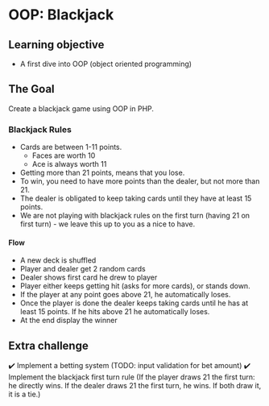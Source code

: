 # OOP: Blackjack

## Learning objective
- A first dive into OOP (object oriented programming)

## The Goal
Create a blackjack game using OOP in PHP.

### Blackjack Rules
- Cards are between 1-11 points.
    - Faces are worth 10
    - Ace is always worth 11
- Getting more than 21 points, means that you lose.
- To win, you need to have more points than the dealer, but not more than 21.
- The dealer is obligated to keep taking cards until they have at least 15 points.
- We are not playing with blackjack rules on the first turn (having 21 on first turn) - we leave this up to you as a nice to have.

#### Flow
  - A new deck is shuffled
  - Player and dealer get 2 random cards
  - Dealer shows first card he drew to player
  - Player either keeps getting hit (asks for more cards), or stands down.
  - If the player at any point goes above 21, he automatically loses.
  - Once the player is done the dealer keeps taking cards until he has at least 15 points. If he hits above 21 he automatically loses.
  - At the end display the winner

## Extra challenge
:heavy_check_mark: Implement a betting system (TODO: input validation for bet amount)
:heavy_check_mark: Implement the blackjack first turn rule (If the player draws 21 the first turn: he directly wins. If the dealer draws 21 the first turn, he wins. If both draw it, it is a tie.)



